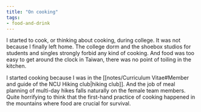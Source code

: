 ```yaml
---
title: "On cooking"
tags:
- food-and-drink
---
```


I started to cook, or thinking about cooking, during college. It was not because I finally left home. The college dorm and the shoebox studios for students and singles strongly forbid any kind of cooking. And food was too easy to get around the clock in Taiwan, there was no point of toiling in the kitchen.

I started cooking because I was in the [[notes/Curriculum Vitae#Member and guide of the NCU Hiking club|hiking club]]. And the job of meal planning of multi-day hikes falls naturally on the female team members. Quite horrifying to think that the first-hand practice of cooking happened in the mountains where food are crucial for survival.